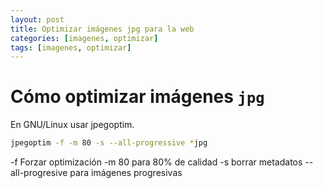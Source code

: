 ```yaml
---
layout: post
title: Optimizar imágenes jpg para la web
categories: [imagenes, optimizar]
tags: [imagenes, optimizar]
---
```


# Cómo optimizar imágenes `jpg`



En GNU/Linux usar jpegoptim.


```bash
jpegoptim -f -m 80 -s --all-progressive *jpg
```
-f Forzar optimización
-m 80 para 80% de calidad
-s borrar metadatos
--all-progresive para imágenes progresivas